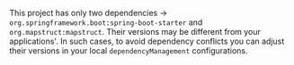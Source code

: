 This project has only two dependencies -> `org.springframework.boot:spring-boot-starter` and `org.mapstruct:mapstruct`. Their versions may be different from your applications'. In such cases, to avoid dependency conflicts you can adjust their versions in your local `dependencyManagement` configurations.